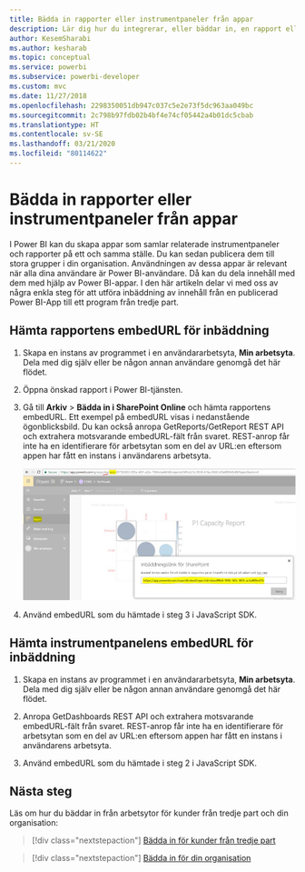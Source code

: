 ```yaml
---
title: Bädda in rapporter eller instrumentpaneler från appar
description: Lär dig hur du integrerar, eller bäddar in, en rapport eller instrumentpanel från en Power BI-app och inte från en arbetsyta.
author: KesemSharabi
ms.author: kesharab
ms.topic: conceptual
ms.service: powerbi
ms.subservice: powerbi-developer
ms.custom: mvc
ms.date: 11/27/2018
ms.openlocfilehash: 2298350051db947c037c5e2e73f5dc963aa049bc
ms.sourcegitcommit: 2c798b97fdb02b4bf4e74cf05442a4b01dc5cbab
ms.translationtype: HT
ms.contentlocale: sv-SE
ms.lasthandoff: 03/21/2020
ms.locfileid: "80114622"
---
```

# <a name="embed-reports-or-dashboards-from-apps"></a>Bädda in rapporter eller instrumentpaneler från appar

I Power BI kan du skapa appar som samlar relaterade instrumentpaneler och rapporter på ett och samma ställe. Du kan sedan publicera dem till stora grupper i din organisation. Användningen av dessa appar är relevant när alla dina användare är Power BI-användare. Då kan du dela innehåll med dem med hjälp av Power BI-appar. I den här artikeln delar vi med oss av några enkla steg för att utföra inbäddning av innehåll från en publicerad Power BI-App till ett program från tredje part.

## <a name="grab-a-report-embedurl-for-embedding"></a>Hämta rapportens embedURL för inbäddning

1. Skapa en instans av programmet i en användararbetsyta, **Min arbetsyta**. Dela med dig själv eller be någon annan användare genomgå det här flödet.

2. Öppna önskad rapport i Power BI-tjänsten.

3. Gå till **Arkiv** > **Bädda in i SharePoint Online** och hämta rapportens embedURL. Ett exempel på embedURL visas i nedanstående ögonblicksbild. Du kan också anropa GetReports/GetReport REST API och extrahera motsvarande embedURL-fält från svaret. REST-anrop får inte ha en identifierare för arbetsytan som en del av URL:en eftersom appen har fått en instans i användarens arbetsyta.

    ![Bädda in från appar](media/embed-from-apps/embed-from-app.png)

4. Använd embedURL som du hämtade i steg 3 i JavaScript SDK.

## <a name="grab-a-dashboard-embedurl-for-embedding"></a>Hämta instrumentpanelens embedURL för inbäddning

1. Skapa en instans av programmet i en användararbetsyta, **Min arbetsyta**. Dela med dig själv eller be någon annan användare genomgå det här flödet.

2. Anropa GetDashboards REST API och extrahera motsvarande embedURL-fält från svaret. REST-anrop får inte ha en identifierare för arbetsytan som en del av URL:en eftersom appen har fått en instans i användarens arbetsyta.

3. Använd embedURL som du hämtade i steg 2 i JavaScript SDK.

## <a name="next-steps"></a>Nästa steg

Läs om hur du bäddar in från arbetsytor för kunder från tredje part och din organisation:

> [!div class="nextstepaction"]
>[Bädda in för kunder från tredje part](embed-sample-for-customers.md)

> [!div class="nextstepaction"]
>[Bädda in för din organisation](embed-sample-for-your-organization.md)
